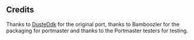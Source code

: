 ## Credits

Thanks to [DusteDdk](https://github.com/DusteDdk/Wizznic) for the original port, thanks to Bamboozler for the packaging for portmaster and thanks to the Portmaster testers for testing.

